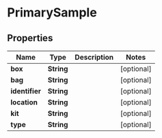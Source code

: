 
# PrimarySample

## Properties
Name | Type | Description | Notes
------------ | ------------- | ------------- | -------------
**box** | **String** |  |  [optional]
**bag** | **String** |  |  [optional]
**identifier** | **String** |  |  [optional]
**location** | **String** |  |  [optional]
**kit** | **String** |  |  [optional]
**type** | **String** |  |  [optional]



